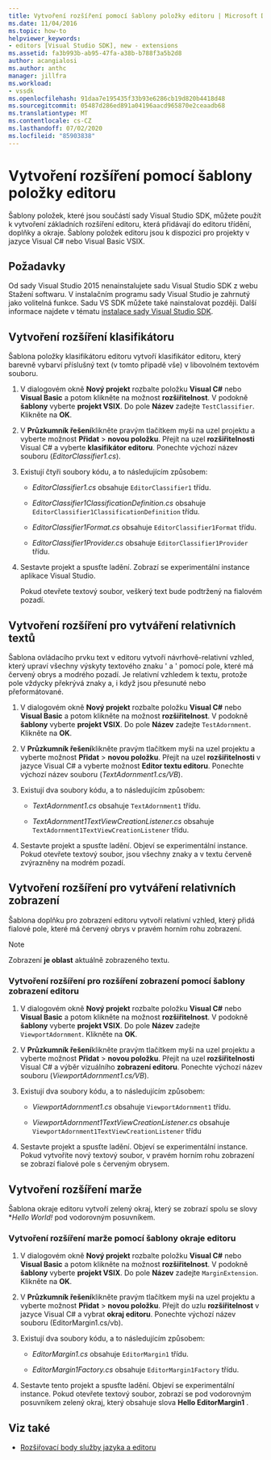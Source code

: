 ```yaml
---
title: Vytvoření rozšíření pomocí šablony položky editoru | Microsoft Docs
ms.date: 11/04/2016
ms.topic: how-to
helpviewer_keywords:
- editors [Visual Studio SDK], new - extensions
ms.assetid: fa3b993b-ab95-47fa-a38b-b788f3a5b2d8
author: acangialosi
ms.author: anthc
manager: jillfra
ms.workload:
- vssdk
ms.openlocfilehash: 91daa7e195435f33b93e6286cb19d820b4418d48
ms.sourcegitcommit: 05487d286ed891a04196aacd965870e2ceaadb68
ms.translationtype: MT
ms.contentlocale: cs-CZ
ms.lasthandoff: 07/02/2020
ms.locfileid: "85903838"
---
```

# <a name="create-an-extension-with-an-editor-item-template"></a>Vytvoření rozšíření pomocí šablony položky editoru
Šablony položek, které jsou součástí sady Visual Studio SDK, můžete použít k vytvoření základních rozšíření editoru, která přidávají do editoru třídění, doplňky a okraje. Šablony položek editoru jsou k dispozici pro projekty v jazyce Visual C# nebo Visual Basic VSIX.

## <a name="prerequisites"></a>Požadavky
 Od sady Visual Studio 2015 nenainstalujete sadu Visual Studio SDK z webu Stažení softwaru. V instalačním programu sady Visual Studio je zahrnutý jako volitelná funkce. Sadu VS SDK můžete také nainstalovat později. Další informace najdete v tématu [instalace sady Visual Studio SDK](../extensibility/installing-the-visual-studio-sdk.md).

## <a name="create-a-classifier-extension"></a>Vytvoření rozšíření klasifikátoru
 Šablona položky klasifikátoru editoru vytvoří klasifikátor editoru, který barevně vybarví příslušný text (v tomto případě vše) v libovolném textovém souboru.

1. V dialogovém okně **Nový projekt** rozbalte položku **Visual C#** nebo **Visual Basic** a potom klikněte na možnost **rozšiřitelnost**. V podokně **šablony** vyberte **projekt VSIX**. Do pole **Název** zadejte `TestClassifier`. Klikněte na **OK**.

2. V **Průzkumník řešení**klikněte pravým tlačítkem myši na uzel projektu a vyberte možnost **Přidat**  >  **novou položku**. Přejít na uzel **rozšiřitelnosti** Visual C# a vyberte **klasifikátor editoru**. Ponechte výchozí název souboru (*EditorClassifier1.cs*).

3. Existují čtyři soubory kódu, a to následujícím způsobem:

    - *EditorClassifier1.cs* obsahuje `EditorClassifier1` třídu.

    - *EditorClassifier1ClassificationDefinition.cs* obsahuje `EditorClassifier1ClassificationDefinition` třídu.

    - *EditorClassifier1Format.cs* obsahuje `EditorClassifier1Format` třídu.

    - *EditorClassifier1Provider.cs* obsahuje `EditorClassifier1Provider` třídu.

4. Sestavte projekt a spusťte ladění. Zobrazí se experimentální instance aplikace Visual Studio.

     Pokud otevřete textový soubor, veškerý text bude podtržený na fialovém pozadí.

## <a name="create-a-text-relative-adornment-extension"></a>Vytvoření rozšíření pro vytváření relativních textů
 Šablona ovládacího prvku text v editoru vytvoří návrhově-relativní vzhled, který upraví všechny výskyty textového znaku ' a ' pomocí pole, které má červený obrys a modrého pozadí. Je relativní vzhledem k textu, protože pole vždycky překrývá znaky a, i když jsou přesunuté nebo přeformátované.

1. V dialogovém okně **Nový projekt** rozbalte položku **Visual C#** nebo **Visual Basic** a potom klikněte na možnost **rozšiřitelnost**. V podokně **šablony** vyberte **projekt VSIX**. Do pole **Název** zadejte `TestAdornment`. Klikněte na **OK**.

2. V **Průzkumník řešení**klikněte pravým tlačítkem myši na uzel projektu a vyberte možnost **Přidat**  >  **novou položku**. Přejít na uzel **rozšiřitelnosti** v jazyce Visual C# a vyberte možnost **Editor textu editoru**. Ponechte výchozí název souboru (*TextAdornment1.cs/VB*).

3. Existují dva soubory kódu, a to následujícím způsobem:

    - *TextAdornment1.cs* obsahuje `TextAdornment1` třídu.

    - *TextAdornment1TextViewCreationListener.cs* obsahuje `TextAdornment1TextViewCreationListener` třídu.

4. Sestavte projekt a spusťte ladění. Objeví se experimentální instance. Pokud otevřete textový soubor, jsou všechny znaky a v textu červeně zvýrazněny na modrém pozadí.

## <a name="create-a-viewport-relative-adornment-extension"></a>Vytvoření rozšíření pro vytváření relativních zobrazení
 Šablona doplňku pro zobrazení editoru vytvoří relativní vzhled, který přidá fialové pole, které má červený obrys v pravém horním rohu zobrazení.

> [!NOTE]
> Zobrazení **je oblast** aktuálně zobrazeného textu.

### <a name="to-create-a-viewport-adornment-extension-by-using-the-editor-viewport-adornment-template"></a>Vytvoření rozšíření pro rozšíření zobrazení pomocí šablony zobrazení editoru

1. V dialogovém okně **Nový projekt** rozbalte položku **Visual C#** nebo **Visual Basic** a potom klikněte na možnost **rozšiřitelnost**. V podokně **šablony** vyberte **projekt VSIX**. Do pole **Název** zadejte `ViewportAdornment`. Klikněte na **OK**.

2. V **Průzkumník řešení**klikněte pravým tlačítkem myši na uzel projektu a vyberte možnost **Přidat**  >  **novou položku**. Přejít na uzel **rozšiřitelnosti** Visual C# a výběr vizuálního **zobrazení editoru**. Ponechte výchozí název souboru (*ViewportAdornment1.cs/VB*).

3. Existují dva soubory kódu, a to následujícím způsobem:

    - *ViewportAdornment1.cs* obsahuje `ViewportAdornment1` třídu.

    - *ViewportAdornment1TextViewCreationListener.cs* obsahuje `ViewportAdornment1TextViewCreationListener` třídu

4. Sestavte projekt a spusťte ladění. Objeví se experimentální instance. Pokud vytvoříte nový textový soubor, v pravém horním rohu zobrazení se zobrazí fialové pole s červeným obrysem.

## <a name="create-a-margin-extension"></a>Vytvoření rozšíření marže
 Šablona okraje editoru vytvoří zelený okraj, který se zobrazí spolu se slovy **Hello World!* pod vodorovným posuvníkem.

### <a name="to-create-a-margin-extension-by-using-the-editor-margin-template"></a>Vytvoření rozšíření marže pomocí šablony okraje editoru

1. V dialogovém okně **Nový projekt** rozbalte položku **Visual C#** nebo **Visual Basic** a potom klikněte na možnost **rozšiřitelnost**. V podokně **šablony** vyberte **projekt VSIX**. Do pole **Název** zadejte `MarginExtension`. Klikněte na **OK**.

2. V **Průzkumník řešení**klikněte pravým tlačítkem myši na uzel projektu a vyberte možnost **Přidat**  >  **novou položku**. Přejít do uzlu **rozšiřitelnost** v jazyce Visual C# a vybrat **okraj editoru**. Ponechte výchozí název souboru (EditorMargin1.cs/vb).

3. Existují dva soubory kódu, a to následujícím způsobem:

    - *EditorMargin1.cs* obsahuje `EditorMargin1` třídu.

    - *EditorMargin1Factory.cs* obsahuje `EditorMargin1Factory` třídu.

4. Sestavte tento projekt a spusťte ladění. Objeví se experimentální instance. Pokud otevřete textový soubor, zobrazí se pod vodorovným posuvníkem zelený okraj, který obsahuje slova **Hello EditorMargin1** .

## <a name="see-also"></a>Viz také
- [Rozšiřovací body služby jazyka a editoru](../extensibility/language-service-and-editor-extension-points.md)

